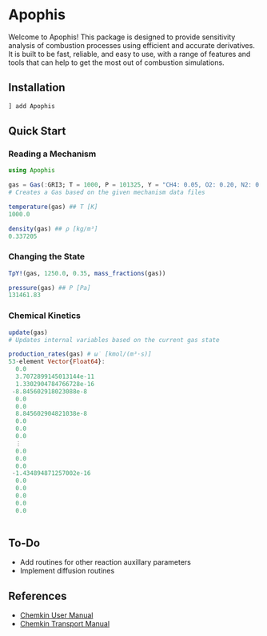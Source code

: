 # Apophis
Welcome to Apophis! This package is designed to provide sensitivity analysis of combustion processes using efficient and accurate derivatives. It is built to be fast, reliable, and easy to use, with a range of features and tools that can help to get the most out of combustion simulations.

## Installation
```julia
] add Apophis
```
## Quick Start
### Reading a Mechanism
```julia
using Apophis

gas = Gas(:GRI3; T = 1000, P = 101325, Y = "CH4: 0.05, O2: 0.20, N2: 0.75")
# Creates a Gas based on the given mechanism data files

temperature(gas) ## T [K]
1000.0

density(gas) ## ρ [kg/m³]
0.337205
```
### Changing the State
```julia
TρY!(gas, 1250.0, 0.35, mass_fractions(gas))

pressure(gas) ## P [Pa]
131461.83
```
### Chemical Kinetics
```julia
update(gas)
# Updates internal variables based on the current gas state

production_rates(gas) # ω̇ [kmol/(m³⋅s)]
53-element Vector{Float64}:
  0.0
  3.7072899145013144e-11
  1.3302904784766728e-16
 -8.845602918023088e-8
  0.0
  0.0
  8.845602904821038e-8
  0.0
  0.0
  0.0
  ⋮
  0.0
  0.0
  0.0
 -1.434894871257002e-16
  0.0
  0.0
  0.0
  0.0
  0.0
  
```
## To-Do
- Add routines for other reaction auxillary parameters
- Implement diffusion routines

## References
- [Chemkin User Manual](https://www3.nd.edu/~powers/ame.60636/chemkin2000.pdf)
- [Chemkin Transport Manual](https://www3.nd.edu/~powers/ame.60636/transport.pdf)
